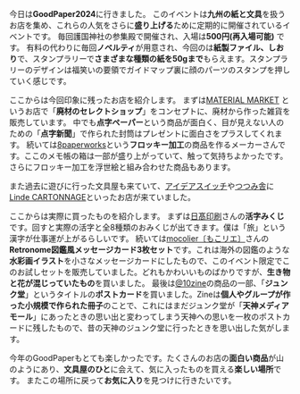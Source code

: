 今日は**GoodPaper2024**に行きました。
このイベントは**九州の紙と文具**を扱うお店を集め、これらの人気をさらに**盛り上げる**ために定期的に開催されているイベントです。
毎回護国神社の参集殿で開催され、入場は**500円(再入場可能)** です。
有料の代わりに毎回**ノベルティ**が用意され、今回のは**紙製ファイル、しおり**で、スタンプラリーで**さまざまな種類の紙を50gまで**もらえます。スタンプラリーのデザインは福笑いの要領でガイドマップ裏に顔のパーツのスタンプを押していく感じです。

ここからは今回印象に残ったお店を紹介します。
まずは[MATERIAL MARKET](https://www.instagram.com/materialmarket/) というお店で「**廃材のセレクトショップ**」をコンセプトに、廃材から作った雑貨を販売しています。
中でも**点字ペーパー**という商品が面白く、目が見えない人のための「**点字新聞**」で作られた封筒はプレゼントに面白さをプラスしてくれます。
続いては[8paperworks](https://www.instagram.com/studio_8paperworks/)という**フロッキー加工**の商品を作るメーカーさんです。ここのメモ帳の箱は一部が盛り上がっていて、触って気持ちよかったです。さらにフロッキー加工を浮世絵と組み合わせた商品もあります。

また過去に遊びに行った文具屋も来ていて、[アイデアスイッチ](https://www.instagram.com/idea_switch/)や[つつみ舎](https://www.instagram.com/223sha/)に[Linde CARTONNAGE](https://www.instagram.com/linde_cartonnage/)といったお店が来ていました。

ここからは実際に買ったものを紹介します。
まずは[日髙印刷](https://www.instagram.com/hidaka_insatsu/)さんの**活字みくじ**です。回すと実際の活字と全8種類のおみくじが出てきます。僕は「旅」という漢字が仕事運が上がるらしいです。
続いては[mocolier〔もこリエ〕](https://www.instagram.com/mocolier_shop/)さんの**Retronome図鑑風メッセージカード3枚セット**です。これは海外の図鑑のような**水彩画イラスト**を小さなメッセージカードにしたもので、このイベント限定でこのお試しセットを販売していました。どれもかわいいものばかりですが、**生き物と花が混じっていたもの**を買いました。
最後は[@10zine](https://www.instagram.com/10zine/)の商品の一部、「**ジュンク堂**」というタイトルの**ポストカード**を買いました。Zineは**個人やグループが作った小規模で作られた冊子**のことで、これにはまだジュンク堂が「**天神メディアモール**」にあったときの思い出と変わってしまう天神への思いを一枚のポストカードに残したもので、昔の天神のジュンク堂に行ったときを思い出した気がします。

今年のGoodPaperもとても楽しかったです。たくさんのお店の**面白い商品**が山のようにあり、**文具屋のひと**に会えて、気に入ったものを買える**楽しい場所**です。
またこの場所に戻って**お気に入り**を見つけに行きたいです。